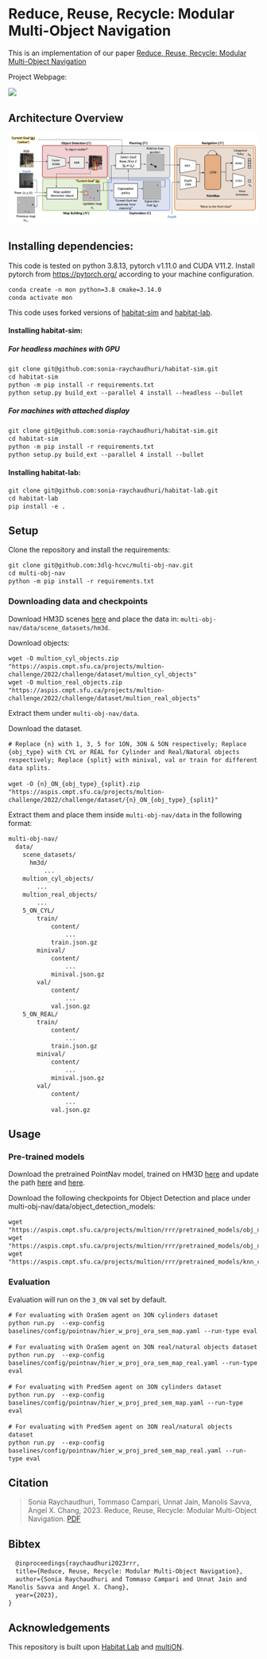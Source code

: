 # Reduce, Reuse, Recycle: Modular Multi-Object Navigation

This is an implementation of our paper [Reduce, Reuse, Recycle: Modular Multi-Object Navigation](https://3dlg-hcvc.github.io/rrr)

Project Webpage: 

![](docs/images/task_viz.gif)

## Architecture Overview

![](docs/images/architecture.png)


## Installing dependencies:


This code is tested on python 3.8.13, pytorch v1.11.0 and CUDA V11.2. Install pytorch from https://pytorch.org/ according to your machine configuration.

```
conda create -n mon python=3.8 cmake=3.14.0
conda activate mon
```

This code uses forked versions of [habitat-sim](https://github.com/sonia-raychaudhuri/habitat-sim) and [habitat-lab](https://github.com/sonia-raychaudhuri/habitat-lab). 

#### Installing habitat-sim:

##### For headless machines with GPU
```
git clone git@github.com:sonia-raychaudhuri/habitat-sim.git
cd habitat-sim
python -m pip install -r requirements.txt
python setup.py build_ext --parallel 4 install --headless --bullet 
```

##### For machines with attached display
```
git clone git@github.com:sonia-raychaudhuri/habitat-sim.git
cd habitat-sim
python -m pip install -r requirements.txt
python setup.py build_ext --parallel 4 install --bullet 
```

#### Installing habitat-lab:
```
git clone git@github.com:sonia-raychaudhuri/habitat-lab.git
cd habitat-lab
pip install -e .
```

## Setup

Clone the repository and install the requirements:

```
git clone git@github.com:3dlg-hcvc/multi-obj-nav.git
cd multi-obj-nav
python -m pip install -r requirements.txt
```
### Downloading data and checkpoints
Download HM3D scenes [here](https://aihabitat.org/datasets/hm3d) and place the data in: `multi-obj-nav/data/scene_datasets/hm3d`. 

Download objects:
```
wget -O multion_cyl_objects.zip "https://aspis.cmpt.sfu.ca/projects/multion-challenge/2022/challenge/dataset/multion_cyl_objects"
wget -O multion_real_objects.zip "https://aspis.cmpt.sfu.ca/projects/multion-challenge/2022/challenge/dataset/multion_real_objects"
```

Extract them under `multi-obj-nav/data`.

Download the dataset.

```
# Replace {n} with 1, 3, 5 for 1ON, 3ON & 5ON respectively; Replace {obj_type} with CYL or REAL for Cylinder and Real/Natural objects respectively; Replace {split} with minival, val or train for different data splits.

wget -O {n}_ON_{obj_type}_{split}.zip "https://aspis.cmpt.sfu.ca/projects/multion-challenge/2022/challenge/dataset/{n}_ON_{obj_type}_{split}"
```

Extract them and place them inside `multi-obj-nav/data` in the following format:

```
multi-obj-nav/
  data/
    scene_datasets/
      hm3d/
          ...
    multion_cyl_objects/
        ...
    multion_real_objects/
        ...
    5_ON_CYL/
        train/
            content/
                ...
            train.json.gz
        minival/
            content/
                ...
            minival.json.gz
        val/
            content/
                ...
            val.json.gz
    5_ON_REAL/
        train/
            content/
                ...
            train.json.gz
        minival/
            content/
                ...
            minival.json.gz
        val/
            content/
                ...
            val.json.gz
```

## Usage

### Pre-trained models
Download the pretrained PointNav model, trained on HM3D [here](https://github.com/facebookresearch/habitat-matterport3d-dataset/tree/main/pointnav_comparison#pre-trained-models) and update the path [here](https://github.com/3dlg-hcvc/multi-obj-nav/blob/2a12269a1ff0ad4aa6a7502403f69bee41c5f281/baselines/config/pointnav/hier_w_proj_pred_sem_map.yaml#L12) and [here](https://github.com/3dlg-hcvc/multi-obj-nav/blob/2a12269a1ff0ad4aa6a7502403f69bee41c5f281/baselines/config/pointnav/hier_w_proj_pred_sem_map.yaml#L92).

Download the following checkpoints for Object Detection and place under multi-obj-nav/data/object_detection_models:

```
wget "https://aspis.cmpt.sfu.ca/projects/multion/rrr/pretrained_models/obj_det_real.ckpt"
wget "https://aspis.cmpt.sfu.ca/projects/multion/rrr/pretrained_models/obj_det_cylinder.ckpt"
wget "https://aspis.cmpt.sfu.ca/projects/multion/rrr/pretrained_models/knn_colors.pkl"
```

### Evaluation
Evaluation will run on the `3_ON` val set by default. 

```
# For evaluating with OraSem agent on 3ON cylinders dataset
python run.py  --exp-config baselines/config/pointnav/hier_w_proj_ora_sem_map.yaml --run-type eval

# For evaluating with OraSem agent on 3ON real/natural objects dataset
python run.py  --exp-config baselines/config/pointnav/hier_w_proj_ora_sem_map_real.yaml --run-type eval

# For evaluating with PredSem agent on 3ON cylinders dataset
python run.py  --exp-config baselines/config/pointnav/hier_w_proj_pred_sem_map.yaml --run-type eval

# For evaluating with PredSem agent on 3ON real/natural objects dataset
python run.py  --exp-config baselines/config/pointnav/hier_w_proj_pred_sem_map_real.yaml --run-type eval

```

## Citation
>Sonia Raychaudhuri, Tommaso Campari, Unnat Jain, Manolis Savva, Angel X. Chang, 2023. Reduce, Reuse, Recycle: Modular Multi-Object Navigation. [PDF]()

## Bibtex
```
  @inproceedings{raychaudhuri2023rrr,
  title={Reduce, Reuse, Recycle: Modular Multi-Object Navigation},
  author={Sonia Raychaudhuri and Tommaso Campari and Unnat Jain and Manolis Savva and Angel X. Chang},
  year={2023},
}
```

## Acknowledgements
This repository is built upon [Habitat Lab](https://github.com/facebookresearch/habitat-lab) and [multiON](https://github.com/3dlg-hcvc/multiON).
